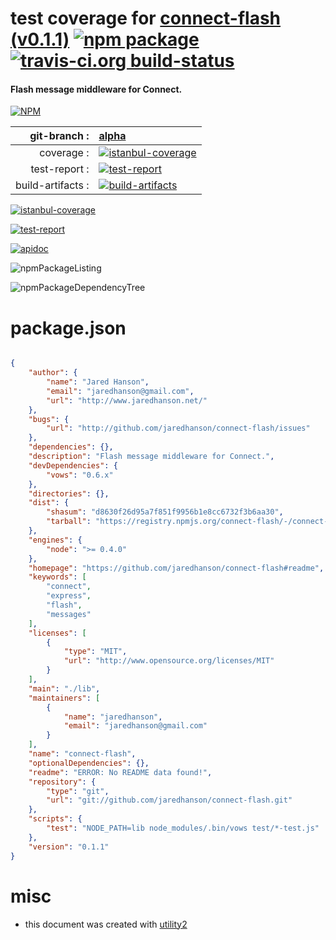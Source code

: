 # test coverage for  [connect-flash (v0.1.1)](https://github.com/jaredhanson/connect-flash#readme)  [![npm package](https://img.shields.io/npm/v/npmtest-connect-flash.svg?style=flat-square)](https://www.npmjs.org/package/npmtest-connect-flash) [![travis-ci.org build-status](https://api.travis-ci.org/npmtest/node-npmtest-connect-flash.svg)](https://travis-ci.org/npmtest/node-npmtest-connect-flash)
#### Flash message middleware for Connect.

[![NPM](https://nodei.co/npm/connect-flash.png?downloads=true)](https://www.npmjs.com/package/connect-flash)

| git-branch : | [alpha](https://github.com/npmtest/node-npmtest-connect-flash/tree/alpha)|
|--:|:--|
| coverage : | [![istanbul-coverage](https://npmtest.github.io/node-npmtest-connect-flash/build/coverage.badge.svg)](https://npmtest.github.io/node-npmtest-connect-flash/build/coverage.html/index.html)|
| test-report : | [![test-report](https://npmtest.github.io/node-npmtest-connect-flash/build/test-report.badge.svg)](https://npmtest.github.io/node-npmtest-connect-flash/build/test-report.html)|
| build-artifacts : | [![build-artifacts](https://npmtest.github.io/node-npmtest-connect-flash/glyphicons_144_folder_open.png)](https://github.com/npmtest/node-npmtest-connect-flash/tree/gh-pages/build)|

[![istanbul-coverage](https://npmtest.github.io/node-npmtest-connect-flash/build/screenCapture.buildCustomOrg.browser.coverage.html.png)](https://npmtest.github.io/node-npmtest-connect-flash/build/coverage.html/index.html)

[![test-report](https://npmtest.github.io/node-npmtest-connect-flash/build/screenCapture.buildCustomOrg.browser.%252Fhome%252Ftravis%252Fbuild%252Fnpmtest%252Fnode-npmtest-connect-flash%252Ftmp%252Fbuild%252Ftest-report.html.png)](https://npmtest.github.io/node-npmtest-connect-flash/build/test-report.html)

[![apidoc](https://npmdoc.github.io/node-npmdoc-connect-flash/build/screenCapture.buildApidoc.browser.%252Fhome%252Ftravis%252Fbuild%252Fnpmdoc%252Fnode-npmdoc-connect-flash%252Ftmp%252Fbuild%252Fapidoc.html.png)](https://npmdoc.github.io/node-npmdoc-connect-flash/build/apidoc.html)

![npmPackageListing](https://npmtest.github.io/node-npmtest-connect-flash/build/screenCapture.npmPackageListing.svg)

![npmPackageDependencyTree](https://npmtest.github.io/node-npmtest-connect-flash/build/screenCapture.npmPackageDependencyTree.svg)



# package.json

```json

{
    "author": {
        "name": "Jared Hanson",
        "email": "jaredhanson@gmail.com",
        "url": "http://www.jaredhanson.net/"
    },
    "bugs": {
        "url": "http://github.com/jaredhanson/connect-flash/issues"
    },
    "dependencies": {},
    "description": "Flash message middleware for Connect.",
    "devDependencies": {
        "vows": "0.6.x"
    },
    "directories": {},
    "dist": {
        "shasum": "d8630f26d95a7f851f9956b1e8cc6732f3b6aa30",
        "tarball": "https://registry.npmjs.org/connect-flash/-/connect-flash-0.1.1.tgz"
    },
    "engines": {
        "node": ">= 0.4.0"
    },
    "homepage": "https://github.com/jaredhanson/connect-flash#readme",
    "keywords": [
        "connect",
        "express",
        "flash",
        "messages"
    ],
    "licenses": [
        {
            "type": "MIT",
            "url": "http://www.opensource.org/licenses/MIT"
        }
    ],
    "main": "./lib",
    "maintainers": [
        {
            "name": "jaredhanson",
            "email": "jaredhanson@gmail.com"
        }
    ],
    "name": "connect-flash",
    "optionalDependencies": {},
    "readme": "ERROR: No README data found!",
    "repository": {
        "type": "git",
        "url": "git://github.com/jaredhanson/connect-flash.git"
    },
    "scripts": {
        "test": "NODE_PATH=lib node_modules/.bin/vows test/*-test.js"
    },
    "version": "0.1.1"
}
```



# misc
- this document was created with [utility2](https://github.com/kaizhu256/node-utility2)
